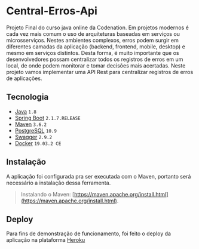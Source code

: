# Central-Erros-Api
Projeto Final do curso java online da Codenation.
Em projetos modernos é cada vez mais comum o uso de arquiteturas baseadas em serviços ou microsserviços. Nestes ambientes complexos,
erros podem surgir em diferentes camadas da aplicação (backend, frontend, mobile, desktop) e mesmo em serviços distintos. Desta forma,
é muito importante que os desenvolvedores possam centralizar todos os registros de erros em um local, de onde podem monitorar e tomar 
decisões mais acertadas. Neste projeto vamos implementar uma API Rest para centralizar registros de erros de aplicações.

## Tecnologia

- [Java](https://www.oracle.com/technetwork/java/javase/downloads/index.html) ```1.8```
- [Spring Boot](https://spring.io/projects/spring-boot) ```2.1.7.RELEASE```
- [Maven](https://maven.apache.org/) ```3.6.2```
- [PostgreSQL](https://www.postgresql.org/) ```10.9``` 
- [Swagger](https://swagger.io/) ```2.9.2```
- [Docker](https://www.docker.com/) ```19.03.2 CE```

## Instalação

A aplicação foi configurada pra ser executada com o Maven, portanto será necessário a instalação dessa ferramenta. 

> Instalando o Maven: [https://maven.apache.org/install.html](https://maven.apache.org/install.html).

## Deploy

Para fins de demonstração de funcionamento, foi feito o deploy da aplicação na plataforma [Heroku](https://www.heroku.com/)



